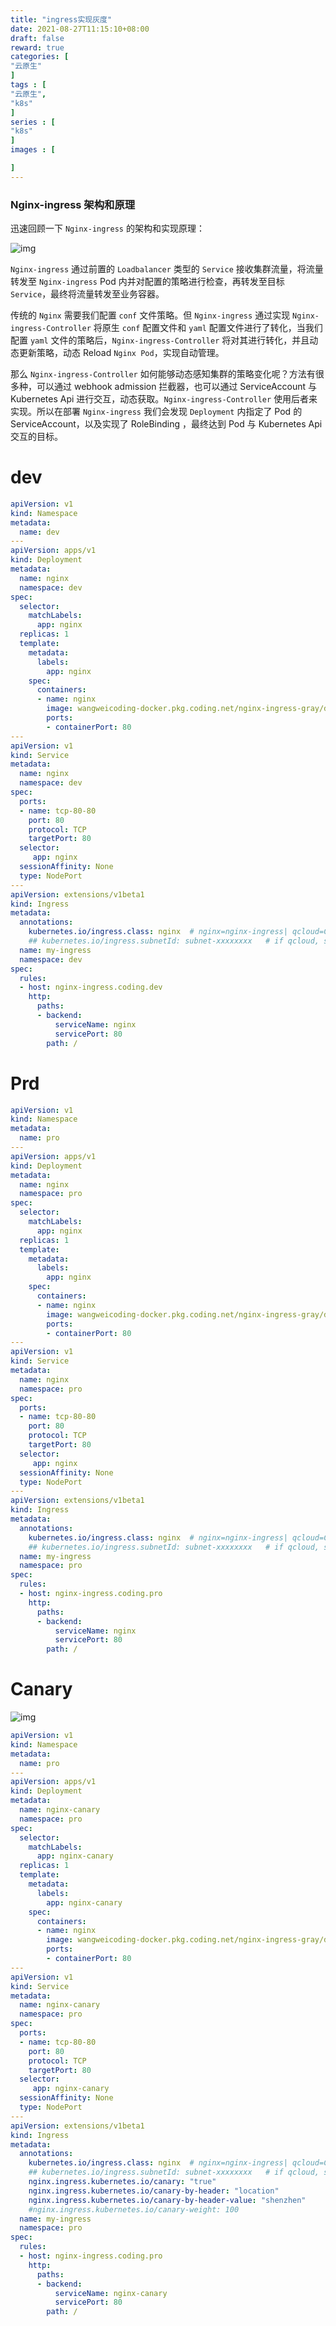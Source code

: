 ```yaml
---
title: "ingress实现灰度"
date: 2021-08-27T11:15:10+08:00
draft: false
reward: true
categories: [
"云原生"
]
tags : [
"云原生",
"k8s"
]
series : [
"k8s"
]
images : [

]
---
```




### Nginx-ingress 架构和原理

迅速回顾一下 `Nginx-ingress` 的架构和实现原理：

![img](http://cdn.tkaid.com/img/20200727162517.png)

`Nginx-ingress` 通过前置的 `Loadbalancer` 类型的 `Service` 接收集群流量，将流量转发至 `Nginx-ingress` Pod 内并对配置的策略进行检查，再转发至目标 `Service`，最终将流量转发至业务容器。

传统的 `Nginx` 需要我们配置 `conf` 文件策略。但 `Nginx-ingress` 通过实现 `Nginx-ingress-Controller` 将原生 `conf` 配置文件和 `yaml` 配置文件进行了转化，当我们配置 `yaml` 文件的策略后，`Nginx-ingress-Controller` 将对其进行转化，并且动态更新策略，动态 Reload `Nginx Pod`，实现自动管理。

那么 `Nginx-ingress-Controller` 如何能够动态感知集群的策略变化呢？方法有很多种，可以通过 webhook admission 拦截器，也可以通过 ServiceAccount 与 Kubernetes Api 进行交互，动态获取。`Nginx-ingress-Controller` 使用后者来实现。所以在部署 `Nginx-ingress` 我们会发现 `Deployment` 内指定了 Pod 的 ServiceAccount，以及实现了 RoleBinding ，最终达到 Pod 与 Kubernetes Api 交互的目标。



# dev

```yaml
apiVersion: v1
kind: Namespace
metadata:
  name: dev
---
apiVersion: apps/v1
kind: Deployment
metadata:
  name: nginx
  namespace: dev
spec:
  selector:
    matchLabels:
      app: nginx
  replicas: 1
  template:
    metadata:
      labels:
        app: nginx
    spec:
      containers:
      - name: nginx
        image: wangweicoding-docker.pkg.coding.net/nginx-ingress-gray/docker/nginx
        ports:
        - containerPort: 80
---
apiVersion: v1
kind: Service
metadata:
  name: nginx
  namespace: dev
spec:
  ports:
  - name: tcp-80-80
    port: 80
    protocol: TCP
    targetPort: 80
  selector:
     app: nginx
  sessionAffinity: None
  type: NodePort
---
apiVersion: extensions/v1beta1
kind: Ingress
metadata:
  annotations:
    kubernetes.io/ingress.class: nginx  # nginx=nginx-ingress| qcloud=CLB ingress
    ## kubernetes.io/ingress.subnetId: subnet-xxxxxxxx   # if qcloud, should give subnet
  name: my-ingress
  namespace: dev
spec:
  rules:
  - host: nginx-ingress.coding.dev
    http:
      paths:
      - backend:
          serviceName: nginx
          servicePort: 80
        path: /
```



# Prd

```yaml
apiVersion: v1
kind: Namespace
metadata:
  name: pro
---
apiVersion: apps/v1
kind: Deployment
metadata:
  name: nginx
  namespace: pro
spec:
  selector:
    matchLabels:
      app: nginx
  replicas: 1
  template:
    metadata:
      labels:
        app: nginx
    spec:
      containers:
      - name: nginx
        image: wangweicoding-docker.pkg.coding.net/nginx-ingress-gray/docker/nginx
        ports:
        - containerPort: 80
---
apiVersion: v1
kind: Service
metadata:
  name: nginx
  namespace: pro
spec:
  ports:
  - name: tcp-80-80
    port: 80
    protocol: TCP
    targetPort: 80
  selector:
     app: nginx
  sessionAffinity: None
  type: NodePort
---
apiVersion: extensions/v1beta1
kind: Ingress
metadata:
  annotations:
    kubernetes.io/ingress.class: nginx  # nginx=nginx-ingress| qcloud=CLB ingress
    ## kubernetes.io/ingress.subnetId: subnet-xxxxxxxx   # if qcloud, should give subnet
  name: my-ingress
  namespace: pro
spec:
  rules:
  - host: nginx-ingress.coding.pro
    http:
      paths:
      - backend:
          serviceName: nginx
          servicePort: 80
        path: /
```



# Canary

![img](https://help-assets.codehub.cn/enterprise/20200727163900.png)

```yaml
apiVersion: v1
kind: Namespace
metadata:
  name: pro
---
apiVersion: apps/v1
kind: Deployment
metadata:
  name: nginx-canary
  namespace: pro
spec:
  selector:
    matchLabels:
      app: nginx-canary
  replicas: 1
  template:
    metadata:
      labels:
        app: nginx-canary
    spec:
      containers:
      - name: nginx
        image: wangweicoding-docker.pkg.coding.net/nginx-ingress-gray/docker/nginx
        ports:
        - containerPort: 80
---
apiVersion: v1
kind: Service
metadata:
  name: nginx-canary
  namespace: pro
spec:
  ports:
  - name: tcp-80-80
    port: 80
    protocol: TCP
    targetPort: 80
  selector:
     app: nginx-canary
  sessionAffinity: None
  type: NodePort
---
apiVersion: extensions/v1beta1
kind: Ingress
metadata:
  annotations:
    kubernetes.io/ingress.class: nginx  # nginx=nginx-ingress| qcloud=CLB ingress
    ## kubernetes.io/ingress.subnetId: subnet-xxxxxxxx   # if qcloud, should give subnet
    nginx.ingress.kubernetes.io/canary: "true"
    nginx.ingress.kubernetes.io/canary-by-header: "location"
    nginx.ingress.kubernetes.io/canary-by-header-value: "shenzhen"
    #nginx.ingress.kubernetes.io/canary-weight: 100
  name: my-ingress
  namespace: pro
spec:
  rules:
  - host: nginx-ingress.coding.pro
    http:
      paths:
      - backend:
          serviceName: nginx-canary
          servicePort: 80
        path: /
```

